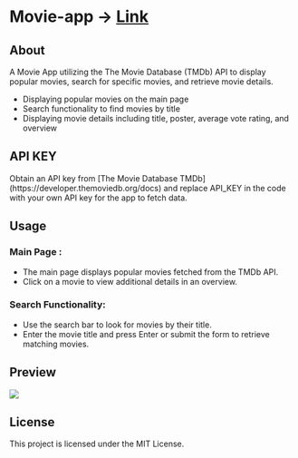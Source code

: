 # Movie-app -> [Link](https://movie-app-playful.netlify.app/)
<h2> About </h2>
<p> A Movie App utilizing the The Movie Database (TMDb) API to display popular movies, search for specific movies, and retrieve movie details.</p>

<ul>
  <li> Displaying popular movies on the main page</li>
  <li>Search functionality to find movies by title</li>
  <li>Displaying movie details including title, poster, average vote rating, and overview</li>
</ul>

<h2> API KEY </h2>
<p> Obtain an API key from [The Movie Database TMDb](https://developer.themoviedb.org/docs) and replace API_KEY in the code with your own API key for the app to fetch data.</p>


<h2> Usage </h2>
<h3> Main Page : </h3>
<ul>
  <li> The main page displays popular movies fetched from the TMDb API.</li>
  <li> Click on a movie to view additional details in an overview. </li>
</ul>


<h3> Search Functionality:</h3>

<ul>
  <li> Use the search bar to look for movies by their title.</li>
 <li>Enter the movie title and press Enter or submit the form to retrieve matching movies. </li>
</ul>

<h2> Preview </h2>
<img src="C:\Users\Abhilaasha\Pictures\Screenshots">

<h2> License </h2>

<p> This project is licensed under the MIT License.</p>

